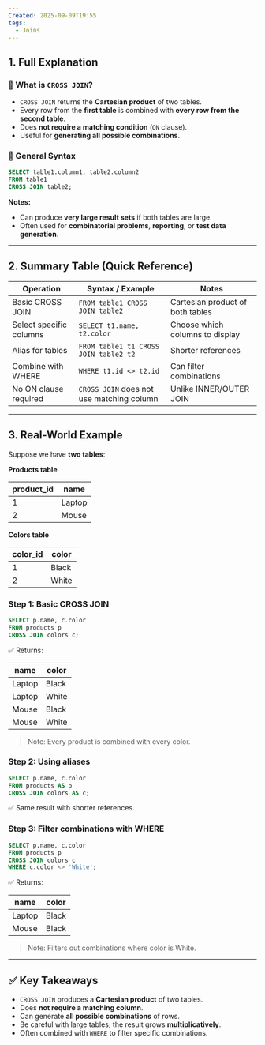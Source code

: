 ```yaml
---
Created: 2025-09-09T19:55
tags:
  - Joins
---
```

## 1. Full Explanation

### 🔹 What is `CROSS JOIN`?

- `CROSS JOIN` returns the **Cartesian product** of two tables.
- Every row from the **first table** is combined with **every row from the second table**.
- Does **not require a matching condition** (`ON` clause).
- Useful for **generating all possible combinations**.

### 🔹 General Syntax

```SQL
SELECT table1.column1, table2.column2
FROM table1
CROSS JOIN table2;

```

**Notes:**

- Can produce **very large result sets** if both tables are large.
- Often used for **combinatorial problems**, **reporting**, or **test data generation**.

---

## 2. Summary Table (Quick Reference)

|Operation|Syntax / Example|Notes|
|---|---|---|
|Basic CROSS JOIN|`FROM table1 CROSS JOIN table2`|Cartesian product of both tables|
|Select specific columns|`SELECT t1.name, t2.color`|Choose which columns to display|
|Alias for tables|`FROM table1 t1 CROSS JOIN table2 t2`|Shorter references|
|Combine with WHERE|`WHERE t1.id <> t2.id`|Can filter combinations|
|No ON clause required|`CROSS JOIN` does not use matching column|Unlike INNER/OUTER JOIN|

---

## 3. Real-World Example

Suppose we have **two tables**:

**Products table**

|product_id|name|
|---|---|
|1|Laptop|
|2|Mouse|

**Colors table**

|color_id|color|
|---|---|
|1|Black|
|2|White|

### Step 1: Basic CROSS JOIN

```SQL
SELECT p.name, c.color
FROM products p
CROSS JOIN colors c;

```

✅ Returns:

|name|color|
|---|---|
|Laptop|Black|
|Laptop|White|
|Mouse|Black|
|Mouse|White|

> Note: Every product is combined with every color.

### Step 2: Using aliases

```SQL
SELECT p.name, c.color
FROM products AS p
CROSS JOIN colors AS c;

```

✅ Same result with shorter references.

### Step 3: Filter combinations with WHERE

```SQL
SELECT p.name, c.color
FROM products p
CROSS JOIN colors c
WHERE c.color <> 'White';

```

✅ Returns:

|name|color|
|---|---|
|Laptop|Black|
|Mouse|Black|

> Note: Filters out combinations where color is White.

---

## ✅ Key Takeaways

- `CROSS JOIN` produces a **Cartesian product** of two tables.
- Does **not require a matching column**.
- Can generate **all possible combinations** of rows.
- Be careful with large tables; the result grows **multiplicatively**.
- Often combined with `WHERE` to filter specific combinations.